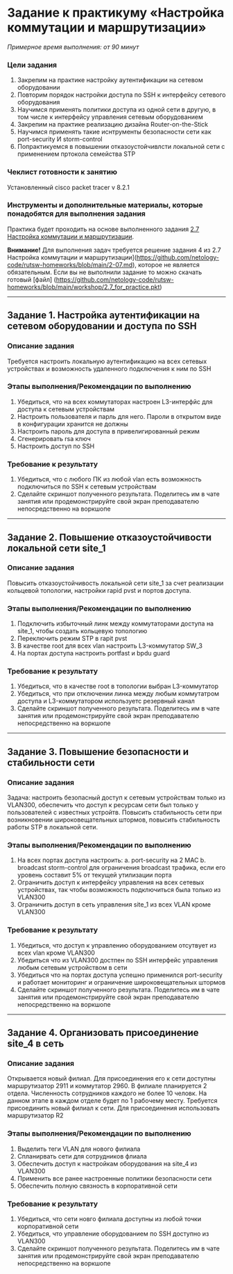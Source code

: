 # Задание к практикуму «Настройка коммутации и маршрутизации»

 
*Примерное время выполнения: от 90 минут*

### Цели задания
1. Закрепим на практике настройку аутентификации на сетевом оборудовании 
2. Повторим порядок настройки доступа по SSH к интерфейсу сетевого оборудования
3. Научимся применять политики доступа из одной сети в другую, в том числе к интерфейсу управления сетевым оборудованием
4. Закрепим на практике реализацию дизайна Router-on-the-Stick
5. Научимся применять такие иснтрументы безопасности сети как port-security И storm-control
6. Попрактикуемся в повышении отказоустойчивлсти локальной сети с применением пртокола семейства STP 

### Чеклист готовности к занятию
Установленный cisco packet tracer v 8.2.1

### Инструменты и дополнительные материалы, которые понадобятся для выполнения задания
Практика будет проходить на основе выполненного задания [2.7 Настройка коммутации и маршрутизации](https://github.com/netology-code/rutsw-homeworks/blob/main/2-07.md).

**Внимание!**
Для выполнения задач требуется решение задания 4 из 2.7 Настройка коммутации и маршрутизации](https://github.com/netology-code/rutsw-homeworks/blob/main/2-07.md), которое не является обязательным. 
Если вы не выполнили задание то можно скачать готовый [файл] (https://github.com/netology-code/rutsw-homeworks/blob/main/workshop/2.7_for_practice.pkt)


---

## Задание 1. Настройка аутентификации на сетевом оборудовании и доступа по SSH 
### Описание задания
Требуется настроить локальную аутентификацию на всех сетевых устройствах и возможность удаленного подключения к ним по SSH

### Этапы выполнения/Рекомендации по выполнению
1. Убедиться, что на всех коммутаторах настроен  L3-интерфйс для доступа к сетевым устройствам
2. Настроить пользователя и парль для него. Пароли в открытом виде в конфигурации хранится не должны
3. Настроить пароль для доступа в привелигированный режим
4. Сгенерировать rsa ключ
5. Настроить доступ по SSH

### Требование к результату
1. Убедиться, что с любого ПК из любой vlan есть возможность подключиться по SSH к сетевым устройствам
2. Сделайте скриншот полученного результата. Поделитесь им в чате занятия или продемонстрируйте свой экран преподавателю непосредственно на воркшопе

--- 
 
## Задание 2. Повышение отказоустойчивости локальной сети site_1
### Описание задания
Повысить отказоустойчивость локальной сети site_1 за счет реализации кольцевой топологии, настройки rapid pvst и портов доступа.

### Этапы выполнения/Рекомендации по выполнению
1. Подключить избыточный линк между коммутаторами доступа на site_1, чтобы создать кольцевую топологию
2. Переключить режим STP в rapit pvst
3. В качестве root для всех vlan настроить L3-коммутатор SW_3
4. На портах доступа настроить portfast и bpdu guard

### Требование к результату
1. Убедиться, что в качестве root в топологии выбран L3-коммутатор
2. Убедиться, что при отключении линка между любым коммутатром доступа и L3-коммутатором используетс резервный канал
3. Сделайте скриншот полученного результата. Поделитесь им в чате занятия или продемонстрируйте свой экран преподавателю непосредственно на воркшопе

---

## Задание 3. Повышение безопасности и стабильности сети
### Описание задания
Задача: настроить безопасный доступ к сетевым устройствам только из VLAN300, обеспечить что доступ к ресурсам сети был только у пользователей с известных устройтв. Повысить стабильность сети при возникновении широковещательных штормов, повысить стабильность работы STP в локальной сети.

### Этапы выполнения/Рекомендации по выполнению
1. На всех портах доступа настроить: 
   a. port-security на 2 MAC 
   b. broadcast storm-control для ограничения broadcast трафика, если его уровень составит 5% от текущей утилизации порта
2. Ограничить доступ к интерфейсу управления на всех сетевых устройствах, так чтобы возможность подключиться была только из VLAN300
3. Ограничить доступ в сеть управления site_1 из всех VLAN кроме VLAN300

### Требование к результату
1. Убедиться, что доступ к управлению оборудованием отсутвует из всех vlan кроме VLAN300
2. Убедиться что из VLAN300 достпен по SSH интерфейс управления любым сетевым устройством в сети
3. Убедиться что на портах доступа успешно применился port-security и работает мониторинг и ограничение широковещательных штормов
4. Сделайте скриншот полученного результата. Поделитесь им в чате занятия или продемонстрируйте свой экран преподавателю непосредственно на воркшопе


--- 
 
## Задание 4. Организовать присоединение site_4 в сеть

### Описание задания
Открывается новый филиал. Для присоединения его к сети доступны маршрутизатор 2911 и коммутатор 2960. В филиале планируется 2 отдела. Численность сотрудников каждого не более 10 человк. На данном этапе в каждом отделе будет по 1 рабочему месту. Требуется присоединить новый филиал к сети. Для присоединения использовать маршрутизатор R2

### Этапы выполнения/Рекомендации по выполнению
1. Выделить теги VLAN для нового филиала
2. Спланирвать сети для сотрудников флиала
3. Обеспечить доступ к настройкам оборудования на site_4 из VLAN300
4. Применить все ранее настроенные политики безопасности сети
5. Обеспечить полную связность в корпоративной сети

### Требование к результату
1. Убедиться, что сети новго филиала доступны из любой точки корпоративной сети
2. Убедиться, что управление оборудованием по SSH доступно из VLAN300
3. Сделайте скриншот полученного результата. Поделитесь им в чате занятия или продемонстрируйте свой экран преподавателю непосредственно на воркшопе
